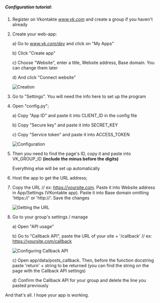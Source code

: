 ##### Configuration tutorial:
1) Register on Vkontakte *www.vk.com* and create a group if you haven't already
2) Create your web-app:

    a) Go to *www.vk.com/dev* and click on "My Apps"

    b) Click "Create app"
    
    c) Choose "Website", enter a title, Website address, Base domain. You can change them later
    
    d) And click "Connect website"
    
    ![Creation](https://sun9-21.userapi.com/c858028/v858028031/1e311c/I0BVEQFMy68.jpg)
3) Go to "Settings". You will need the info here to set up the program
4) Open "config.py";

    a) Copy "App ID" and paste it into CLIENT_ID in the config file
    
    b) Copy "Secure key" and paste it into SECRET_KEY
    
    c) Copy "Service token" and paste it into ACCESS_TOKEN
    
    ![Configuration](https://sun9-3.userapi.com/c858028/v858028031/1e312c/ZIs6PEz-DVQ.jpg)
5) Then you need to find the page's ID, copy it and paste into VK_GROUP_ID **(include the minus before the digits)**

    Everything else will be set up automatically 

6) Host the app to get the URL address;
7) Copy the URL // ex: https://yoursite.com. Paste it into Website address in App/Settings (VKontakte app). Paste it into Base domain omitting 'https://' or 'http://'. Save the changes
    
    ![Getting the URL](https://sun9-21.userapi.com/c858028/v858028031/1e316f/j7iv11eRx8Y.jpg)
8) Go to your group's settings / manage

    a) Open "API usage"
    
    b) Go to "Callback API", paste the URL of your site + '/callback' // ex: https://yoursite.com/callback
    
    ![Configuring Callback API](https://sun9-60.userapi.com/c858028/v858028031/1e3180/oozs3kRJa6M.jpg)
    
    c) Open app/data/posts_callback. Then, before the function docstring paste 'return' + string to be returned (you can find the string on the page with the Callback API settings)
    
    d) Confirm the Callback API for your group and delete the line you pasted previously

And that's all. I hope your app is working.